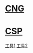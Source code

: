 # [CNG](https://docs.microsoft.com/zh-cn/windows/win32/seccng/cng-portal)

# [CSP](https://docs.microsoft.com/zh-cn/windows/win32/seccrypto/cryptography-portal)
[工具1](https://docs.microsoft.com/zh-cn/windows/win32/seccrypto/tools-to-sign-files-and-check-signatures)
[工具2](https://docs.microsoft.com/zh-cn/windows/win32/seccrypto/tools-to-create-view-and-manage-certificates)